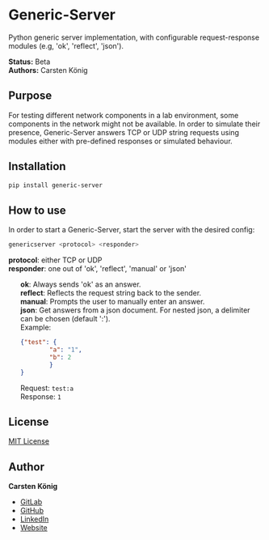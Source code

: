 # Generic-Server

Python generic server implementation, with configurable request-response modules (e.g, 'ok', 'reflect', 'json').

**Status:**  Beta\
**Authors:** Carsten König

## Purpose

For testing different network components in a lab environment, some components in the network might not be available. In order to simulate their presence, Generic-Server answers TCP or UDP string requests using modules either with pre-defined responses or simulated behaviour. 

## Installation

```bash
pip install generic-server
```

## How to use
In order to start a Generic-Server, start the server with the desired config:

```bash
genericserver <protocol> <responder>
```

**protocol**: either TCP or UDP \
**responder**: one out of 'ok', 'reflect', 'manual' or 'json'

<ul>

**ok**:         Always sends 'ok' as an answer.\
**reflect**:    Reflects the request string back to the sender.\
**manual**:     Prompts the user to manually enter an answer.\
**json**:       Get answers from a json document. For nested json, a delimiter
            can be chosen (default ':').\
            Example:

```json 
{"test": {
        "a": "1",
        "b": 2
        }
}
```

Request:  `test:a`\
Response: `1`
</ul>

## License
[MIT License](https://choosealicense.com/licenses/mit/)

## Author
**Carsten König**

- [GitLab](https://gitlab.com/ck2go "Carsten König")
- [GitHub](https://github.com/ck2go "Carsten König")
- [LinkedIn](https://www.linkedin.com/in/ck2go/ "Carsten König")
- [Website](https://www.carsten-koenig.de "Carsten König")

